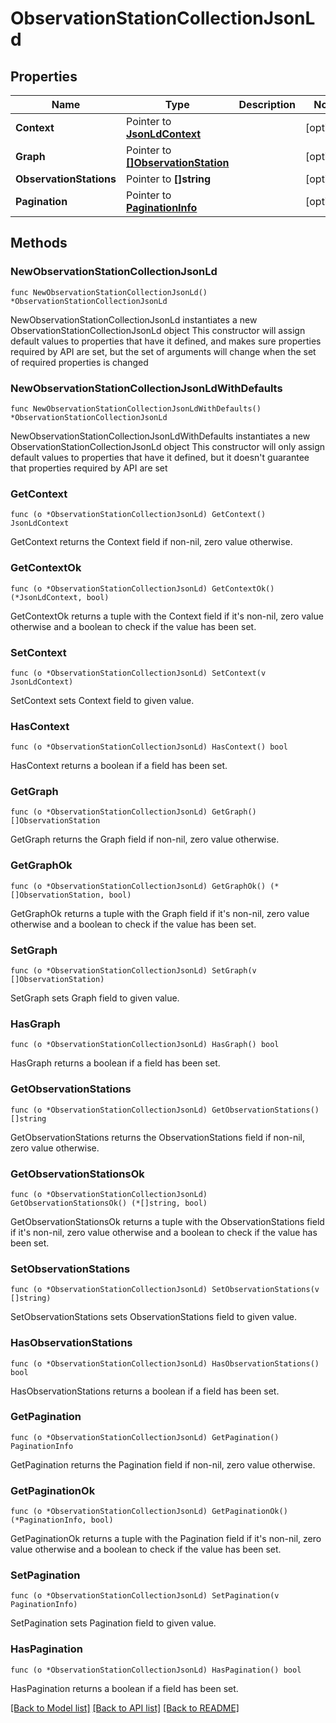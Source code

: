 # ObservationStationCollectionJsonLd

## Properties

Name | Type | Description | Notes
------------ | ------------- | ------------- | -------------
**Context** | Pointer to [**JsonLdContext**](JsonLdContext.md) |  | [optional] 
**Graph** | Pointer to [**[]ObservationStation**](ObservationStation.md) |  | [optional] 
**ObservationStations** | Pointer to **[]string** |  | [optional] 
**Pagination** | Pointer to [**PaginationInfo**](PaginationInfo.md) |  | [optional] 

## Methods

### NewObservationStationCollectionJsonLd

`func NewObservationStationCollectionJsonLd() *ObservationStationCollectionJsonLd`

NewObservationStationCollectionJsonLd instantiates a new ObservationStationCollectionJsonLd object
This constructor will assign default values to properties that have it defined,
and makes sure properties required by API are set, but the set of arguments
will change when the set of required properties is changed

### NewObservationStationCollectionJsonLdWithDefaults

`func NewObservationStationCollectionJsonLdWithDefaults() *ObservationStationCollectionJsonLd`

NewObservationStationCollectionJsonLdWithDefaults instantiates a new ObservationStationCollectionJsonLd object
This constructor will only assign default values to properties that have it defined,
but it doesn't guarantee that properties required by API are set

### GetContext

`func (o *ObservationStationCollectionJsonLd) GetContext() JsonLdContext`

GetContext returns the Context field if non-nil, zero value otherwise.

### GetContextOk

`func (o *ObservationStationCollectionJsonLd) GetContextOk() (*JsonLdContext, bool)`

GetContextOk returns a tuple with the Context field if it's non-nil, zero value otherwise
and a boolean to check if the value has been set.

### SetContext

`func (o *ObservationStationCollectionJsonLd) SetContext(v JsonLdContext)`

SetContext sets Context field to given value.

### HasContext

`func (o *ObservationStationCollectionJsonLd) HasContext() bool`

HasContext returns a boolean if a field has been set.

### GetGraph

`func (o *ObservationStationCollectionJsonLd) GetGraph() []ObservationStation`

GetGraph returns the Graph field if non-nil, zero value otherwise.

### GetGraphOk

`func (o *ObservationStationCollectionJsonLd) GetGraphOk() (*[]ObservationStation, bool)`

GetGraphOk returns a tuple with the Graph field if it's non-nil, zero value otherwise
and a boolean to check if the value has been set.

### SetGraph

`func (o *ObservationStationCollectionJsonLd) SetGraph(v []ObservationStation)`

SetGraph sets Graph field to given value.

### HasGraph

`func (o *ObservationStationCollectionJsonLd) HasGraph() bool`

HasGraph returns a boolean if a field has been set.

### GetObservationStations

`func (o *ObservationStationCollectionJsonLd) GetObservationStations() []string`

GetObservationStations returns the ObservationStations field if non-nil, zero value otherwise.

### GetObservationStationsOk

`func (o *ObservationStationCollectionJsonLd) GetObservationStationsOk() (*[]string, bool)`

GetObservationStationsOk returns a tuple with the ObservationStations field if it's non-nil, zero value otherwise
and a boolean to check if the value has been set.

### SetObservationStations

`func (o *ObservationStationCollectionJsonLd) SetObservationStations(v []string)`

SetObservationStations sets ObservationStations field to given value.

### HasObservationStations

`func (o *ObservationStationCollectionJsonLd) HasObservationStations() bool`

HasObservationStations returns a boolean if a field has been set.

### GetPagination

`func (o *ObservationStationCollectionJsonLd) GetPagination() PaginationInfo`

GetPagination returns the Pagination field if non-nil, zero value otherwise.

### GetPaginationOk

`func (o *ObservationStationCollectionJsonLd) GetPaginationOk() (*PaginationInfo, bool)`

GetPaginationOk returns a tuple with the Pagination field if it's non-nil, zero value otherwise
and a boolean to check if the value has been set.

### SetPagination

`func (o *ObservationStationCollectionJsonLd) SetPagination(v PaginationInfo)`

SetPagination sets Pagination field to given value.

### HasPagination

`func (o *ObservationStationCollectionJsonLd) HasPagination() bool`

HasPagination returns a boolean if a field has been set.


[[Back to Model list]](../README.md#documentation-for-models) [[Back to API list]](../README.md#documentation-for-api-endpoints) [[Back to README]](../README.md)


